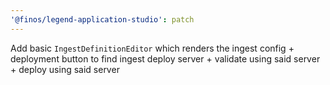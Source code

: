 ```yaml
---
'@finos/legend-application-studio': patch
---
```



Add basic `IngestDefinitionEditor` which renders the ingest config + deployment button to find ingest deploy server + validate using said server + deploy using said server